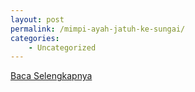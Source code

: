 ```yaml
---
layout: post
permalink: /mimpi-ayah-jatuh-ke-sungai/
categories:
    - Uncategorized
---
```


[Baca Selengkapnya](/05)